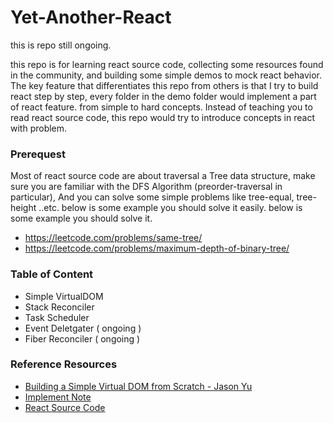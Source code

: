 # Yet-Another-React

this is repo still ongoing.

this repo is for learning react source code, collecting some resources found in the community, and building some simple demos to mock react behavior. The key feature that differentiates this repo from others is that I try to build react step by step, every folder in the demo folder would implement a part of react feature. from simple to hard concepts. Instead of teaching you to read react source code, this repo would try to introduce concepts in react with problem.

### Prerequest

Most of react source code are about traversal a Tree data structure, make sure you are familiar with the DFS Algorithm (preorder-traversal in particular), And you can solve some simple problems like tree-equal, tree-height ..etc. below is some example you should solve it easily. below is some example you should solve it.

- https://leetcode.com/problems/same-tree/
- https://leetcode.com/problems/maximum-depth-of-binary-tree/

### Table of Content

- Simple VirtualDOM
- Stack Reconciler
- Task Scheduler
- Event Deletgater ( ongoing  )
- Fiber Reconciler ( ongoing )

### Reference Resources

- [Building a Simple Virtual DOM from Scratch - Jason Yu](https://www.youtube.com/watch?v=85gJMUEcnkc)
- [Implement Note](https://zh-hant.reactjs.org/docs/implementation-notes.html)
- [React Source Code](https://github.com/facebook/react)
